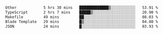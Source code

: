 <!--START_SECTION:waka-->

```txt
Other            5 hrs 30 mins   █████████████▒░░░░░░░░░░░   53.91 %
TypeScript       2 hrs 7 mins    █████▒░░░░░░░░░░░░░░░░░░░   20.90 %
Makefile         49 mins         ██░░░░░░░░░░░░░░░░░░░░░░░   08.03 %
Blade Template   29 mins         █▒░░░░░░░░░░░░░░░░░░░░░░░   04.80 %
JSON             24 mins         █░░░░░░░░░░░░░░░░░░░░░░░░   03.93 %
```

<!--END_SECTION:waka-->
